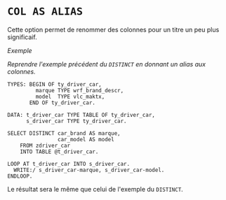 # **`COL AS ALIAS`**

Cette option permet de renommer des colonnes pour un titre un peu plus significaif.

_Exemple_

_Reprendre l'exemple précédent du `DISTINCT` en donnant un alias aux colonnes._

```JS
TYPES: BEGIN OF ty_driver_car,
         marque TYPE wrf_brand_descr,
         model  TYPE vlc_maktx,
       END OF ty_driver_car.

DATA: t_driver_car TYPE TABLE OF ty_driver_car,
      s_driver_car TYPE ty_driver_car.

SELECT DISTINCT car_brand AS marque,
                car_model AS model
    FROM zdriver_car
    INTO TABLE @t_driver_car.

LOOP AT t_driver_car INTO s_driver_car.
  WRITE:/ s_driver_car-marque, s_driver_car-model.
ENDLOOP.
```

Le résultat sera le même que celui de l'exemple du `DISTINCT`.
